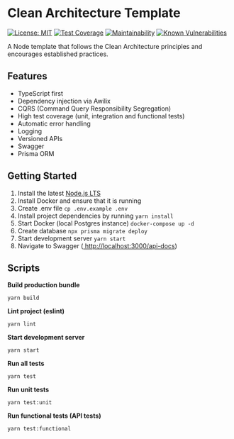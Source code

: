 # Clean Architecture Template

[![License: MIT](https://img.shields.io/badge/License-MIT-green.svg)](https://github.com/JamieLivingstone/node-clean-architecture/blob/main/LICENSE)
[![Test Coverage](https://api.codeclimate.com/v1/badges/f2520d575fe754ae7032/test_coverage)](https://codeclimate.com/github/JamieLivingstone/node-clean-architecture/test_coverage)
[![Maintainability](https://api.codeclimate.com/v1/badges/f2520d575fe754ae7032/maintainability)](https://codeclimate.com/github/JamieLivingstone/node-clean-architecture/maintainability)
[![Known Vulnerabilities](https://snyk.io/test/github/JamieLivingstone/node-clean-architecture/badge.svg)](https://snyk.io/test/github/JamieLivingstone/node-clean-architecture)

A Node template that follows the Clean Architecture principles and encourages established practices.

## Features

- TypeScript first
- Dependency injection via Awilix
- CQRS (Command Query Responsibility Segregation)
- High test coverage (unit, integration and functional tests)
- Automatic error handling
- Logging
- Versioned APIs
- Swagger
- Prisma ORM

## Getting Started

1. Install the latest [Node.js LTS](https://nodejs.org/en/)
2. Install Docker and ensure that it is running
3. Create .env file `cp .env.example .env`
4. Install project dependencies by running `yarn install`
5. Start Docker (local Postgres instance) `docker-compose up -d`
6. Create database `npx prisma migrate deploy`
7. Start development server `yarn start`
8. Navigate to Swagger ([ http://localhost:3000/api-docs](http://localhost:3000/api-docs))

## Scripts

**Build production bundle**

```
yarn build
```

**Lint project (eslint)**

```
yarn lint
```

**Start development server**

```
yarn start
```

**Run all tests**

```
yarn test
```

**Run unit tests**

```
yarn test:unit
```

**Run functional tests (API tests)**

```
yarn test:functional
```
